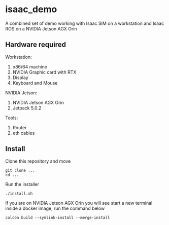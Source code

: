 # isaac_demo

A combined set of demo working with Isaac SIM on a workstation and Isaac ROS on a NVIDIA Jetson AGX Orin

## Hardware required

Workstation:

1. x86/64 machine
2. NVIDIA Graphic card with RTX
3. Display
4. Keyboard and Mouse

NVIDIA Jetson:

1. NVIDIA Jetson AGX Orin
2. Jetpack 5.0.2

Tools:

1. Router
2. eth cables

## Install

Clone this repository and move

```console
git clone ...
cd ...
```

Run the installer

```console
./install.sh
```

If you are on NVIDIA Jetson AGX Orin you will see start a new terminal inside a docker image, run the command below

```console
colcon build --symlink-install --merge-install
```
